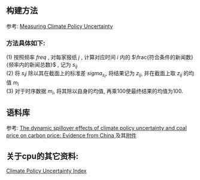 ## 构建方法
参考:  [Measuring Climate Policy Uncertainty](https://github.com/HaoningChen/ClimatePolicyUncertainty/blob/main/ref/Measuring%20Climate%20Policy%20Uncertainty.pdf)  
### 方法具体如下:  
(1) 按照频率 $freq$ , 对每家报纸 $j$ , 计算对应时间 $i$ 内的 $\frac{符合条件的新闻数}{频率内的新闻总数}$ , 记为 $s_{ij}$  
(2) 将 $s_ij$ 除以其在截面上的标准差 $sigma_{s_i}$, 将结果记为 $z_{ij}$, 并在截面上取 $z_{ij}$ 的均值 $m_i$  
(3) 对于时序数据 $m_i$, 将其除以自身的均值, 再乘100使最终结果的均值为100.  

## 语料库
参考:  [The dynamic spillover effects of climate policy uncertainty and coal price on carbon price: Evidence from China ](https://github.com/HaoningChen/ClimatePolicyUncertainty/blob/main/ref/The%20dynamic%20spillover%20effects%20of%20climate%20policy%20uncertainty%20and%20coal%20price%20on%20carbon%20price-Evidence%20from%20China.pdf)及其[附件](https://github.com/HaoningChen/ClimatePolicyUncertainty/blob/main/ref/The%20dynamic%20spillover%20effects%20of%20climate%20policy%20uncertainty%20and%20coal%20price%20on%20carbon%20price-Evidence%20from%20China-%E9%99%84%E5%BD%95.docx)

## 关于cpu的其它资料:  
[Climate Policy Uncertainty Index](http://www.policyuncertainty.com/climate_uncertainty.html)  

